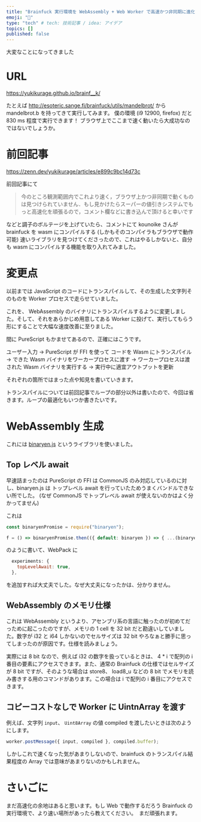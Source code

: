 ```yaml
---
title: "Brainfuck 実行環境を WebAssembly + Web Worker で高速かつ非同期に進化させた with PureScript & tailwind"
emoji: "🐒"
type: "tech" # tech: 技術記事 / idea: アイデア
topics: []
published: false
---
```


大変なことになってきました

# URL

https://yukikurage.github.io/brainf__k/

たとえば http://esoteric.sange.fi/brainfuck/utils/mandelbrot/ から mandelbrot.b を持ってきて実行してみます。
僕の環境 (i9 12900, firefox) だと 830 ms 程度で実行できます！ ブラウザ上でここまで速く動いたら大成功なのではないでしょうか。

# 前回記事

https://zenn.dev/yukikurage/articles/e899c9bc14d73c

前回記事にて

> 今のところ観測範囲内でこれより速く，ブラウザ上かつ非同期で動くものは見つけられていません．もし見かけたらスーパーの値引きシステムでもっと高速化を頑張るので，コメント欄などに書き込んで頂けると幸いです

などと調子のボルテージを上げていたら、コメントにて kounoike さんが brainfuck を wasm にコンパイルする (しかもそのコンパイラもブラウザで動作可能) 速いライブラリを見つけてくださったので、これはやるしかないと、自分も wasm にコンパイルする機能を取り入れてみました。

# 変更点

以前までは JavaScript のコードにトランスパイルして、その生成した文字列そのものを Worker プロセスで走らせていました。

これを、 WebAssembly のバイナリにトランスパイルするように変更しました。そして、それをあらかじめ用意してある Worker に投げて、実行してもらう形にすることで大幅な速度改善に至りました。

間に PureScript もかませてあるので、正確にはこうです。

ユーザー入力 → PureScript が FFI を使って コードを Wasm にトランスパイル → できた Wasm バイナリをワーカープロセスに渡す → ワーカープロセスは渡された Wasm バイナリを実行する → 実行中に適宜アウトプットを更新

それぞれの箇所ではまった点や知見を書いていきます。

トランスパイルについては前回記事でループの部分以外は書いたので、今回は省きます。ループの最適化もいつか書きたいです。

# WebAssembly 生成

これには [binaryen.js](https://github.com/AssemblyScript/binaryen.js/) というライブラリを使いました。

## Top レベル await

早速詰まったのは PureScript の FFI は CommonJS のみ対応しているのに対し、binaryen.js は トップレベル await を行っていたためうまくバンドルできない所でした。 (なぜ CommonJS でトップレベル await が使えないのかはよく分かってません)

これは

```javascript
const binaryenPromise = require("binaryen");

f = () => binaryenPromise.then(({ default: binaryen }) => { ...(binaryen を使った処理) } )
```

のように書いて、WebPack に

```js
  experiments: {
    topLevelAwait: true,
  },
```

を追加すれば大丈夫でした。なぜ大丈夫になったかは、分かりません。

## WebAssembly のメモリ仕様

これは WebAssembly というより、アセンブリ系の言語に触ったのが初めてだっために起こったのですが、メモリの 1 cell を 32 bit だと勘違いしていました。数字が i32 と i64 しかないのでセルサイズは 32 bit やろなぁと勝手に思ってしまったのが原因です。仕様を読みましょう。

実際には 8 bit なので、例えば i32 の数字を扱っているときは、 4 \* i で配列の i 番目の要素にアクセスできます。また、通常の Brainfuck の仕様ではセルサイズが 8 bit ですが、そのような場合は store8、 load8_u などの 8 bit でメモリを読み書きする用のコマンドがあります。この場合は i で配列の i 番目にアクセスできます。

## コピーコストなしで Worker に UintnArray を渡す

例えば、文字列 `input`、 `Uint8Array` の値 compiled を渡したいときは次のようにします。

```js
worker.postMessage({ input, compiled }, compiled.buffer);
```

しかしこれで速くなった気があまりしないので、brainfuck のトランスパイル結果程度の Array では意味があまりないのかもしれません。

# さいごに

まだ高速化の余地はあると思います。もし Web で動作するだろう Brainfuck の実行環境で、より速い場所があったら教えてください。　まだ頑張れます。
